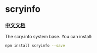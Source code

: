 # scryinfo
### [中文文档](https://github.com/scryInfo/scryinfo/blob/master/README_ZH.md)
The scry.info system base.
You can install:
```bash
npm install scryinfo --save
```
